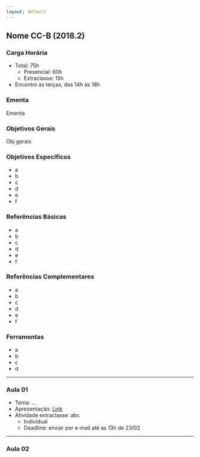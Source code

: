 ```yaml
---
layout: default
---
```


## Nome CC-B (2018.2)

### Carga Horária
+ Total: 75h
  + Presencial: 60h
  + Extraclasse: 15h
+ Encontro às terças, das 14h às 18h

### Ementa
Ementa

### Objetivos Gerais
Obj gerais

### Objetivos Específicos
+ a
+ b
+ c
+ d
+ e
+ f

### Referências Básicas
+ a
+ b
+ c
+ d
+ e
+ f

### Referências Complementares
+ a
+ b
+ c
+ d
+ e
+ f

### Ferramentas
+ a
+ b
+ c
+ d

---

### Aula 01
+ Tema: ...
+ Apresentação: [Link](#)
+ Atividade extraclasse: abc
  + Individual
  + Deadline: enviar por e-mail até as 13h de 23/02
  
---

### Aula 02
